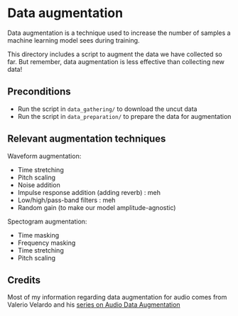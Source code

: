 # Data augmentation

Data augmentation is a technique used to increase the number of samples a machine learning model sees during training.

This directory includes a script to augment the data we have collected so far. But remember, data augmentation is less effective than collecting new data!

## Preconditions
- Run the script in `data_gathering/` to download the uncut data
- Run the script in `data_preparation/` to prepare the data for augmentation

## Relevant augmentation techniques
Waveform augmentation:
- Time stretching
- Pitch scaling
- Noise addition
- Impulse response addition (adding reverb) : meh
- Low/high/pass-band filters : meh
- Random gain (to make our model amplitude-agnostic)

Spectogram augmentation:
- Time masking
- Frequency masking
- Time stretching
- Pitch scaling

## Credits

Most of my information regarding data augmentation for audio comes from Valerio Velardo and his [series on Audio Data Augmentation](https://www.youtube.com/playlist?list=PL-wATfeyAMNoR4aqS-Fv0GRmS6bx5RtTW)
